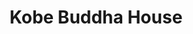 ---
layout: place
title: "Kobe Buddha House"
permalink: /massachusetts/haverhill/kobe-buddha-house.html
stateAbbr: MA
stateName: Massachusetts
cityName: Haverhill
place_id: ChIJmbUDXVn_4okRRQ7LEU2LrIc
photos:
  - name: >-
      places/ChIJmbUDXVn_4okRRQ7LEU2LrIc/photos/AeeoHcLA5XnP_GX255LFArUj7y8WbU71v_XGqtSgKxMhbSGNua_m9_deEG7C2Z-vPhXO05cXJfr3SM8af2IfwRUy1RUm_8NtZCScvyuYI8EAUMqHrCBNToVO5kBIbXtWDReB5ODAqFa8HHFgAdqrJKykYl50zkCxqcafS1W14V5WCjd-lUKFMaGjgMyDzUC6ZlLAJCB5CI71bCJSTfImDrI4vdSeTvR6aLZXu3XW4bYyArTCgOiQLzi0CPEQtddpDewbR56zB3mmfLhMmBAj1PS01fK_Vy4tE_rgRoTbS70p1l_94wCAo8guFz681k0-wc1Bf8BmakESAcR9NN8nv3sabDoPUvaY2VtdY08-QPTL0RUzURg-z3fINijW6etKrPiLenKr4vRj3uTU6ernjPnzR8hYVnmy4ncCuNckhKOVKG9K2-5C
    widthPx: 4608
    heightPx: 3904
    authorAttributions:
      - displayName: Kyle Evans
        uri: https://maps.google.com/maps/contrib/102134200080943911794
        photoUri: >-
          https://lh3.googleusercontent.com/a-/ALV-UjWjWcrKizWjJeMhTlA0bt6exq_L5elu0yyKiySYS2-HcRy0rmmUYQ=s100-p-k-no-mo
    flagContentUri: >-
      https://www.google.com/local/imagery/report/?cb_client=maps_api_places.places_api&image_key=!1e10!2sCIHM0ogKEICAgID8meO69wE&hl=en-US
    googleMapsUri: >-
      https://www.google.com/maps/place//data=!3m4!1e2!3m2!1sCIHM0ogKEICAgID8meO69wE!2e10!4m2!3m1!1s0x89e2ff595d03b599:0x87ac8b4d11cb0e45
  - name: >-
      places/ChIJmbUDXVn_4okRRQ7LEU2LrIc/photos/AeeoHcLLXrWsBAdVBFE5bhRi-tQ9i7kzN5O_RvpCkeh22k8JBmQVVMlHg_rcvowNcu7hGsa3HQRyRaT5SLVNjplpNrtrj16p5gzT3kMQrkC8Z8nLKX0EDS6SqBJSwLcYmIhm8uGtMS6QMh1ilIOsILgpf2NiFOEplFhoz_n7aCOrSNX0CXWkz5szbjVYi_jIMhguv0XCqmwRzL_gXHJM5aL_jTpHiw8AIP1SRxh0Flpd1pfOjAwvPeuH3CpkItfJzAY5vzJVRkn2Ta76i2dn4rAkIhDFpB-3wQh4LKA9__T7WB7Az6dj7PAHur6S_PxzJtUK1xGWHJCLBu6FbQk1yXHlO5ddABCdA14dz7NgTYa2jiPsE-h1j_H6_xWgKEMGeBNo0Bzj24VQRpdaa-7xMivKpT9vMWhuy1icEIW7XEDX6gM
    widthPx: 4800
    heightPx: 3599
    authorAttributions:
      - displayName: Bruce Aleo
        uri: https://maps.google.com/maps/contrib/109026460475613792164
        photoUri: >-
          https://lh3.googleusercontent.com/a-/ALV-UjU6pHT782XmM2Li9HAN2cKPTwEprHeym1Nz3ASJOFSIYGzNMD5h=s100-p-k-no-mo
    flagContentUri: >-
      https://www.google.com/local/imagery/report/?cb_client=maps_api_places.places_api&image_key=!1e10!2sCIHM0ogKEICAgICXidrLfA&hl=en-US
    googleMapsUri: >-
      https://www.google.com/maps/place//data=!3m4!1e2!3m2!1sCIHM0ogKEICAgICXidrLfA!2e10!4m2!3m1!1s0x89e2ff595d03b599:0x87ac8b4d11cb0e45
  - name: >-
      places/ChIJmbUDXVn_4okRRQ7LEU2LrIc/photos/AeeoHcLS_ZRkezDOnQm0gq9w8cmjEYHnY-bh6qKKUAcIVRikJDZ97hznWZsw1R_AiY3_Yw5aEj6qJbIgf39sl-v6wE_X0K5g3h1ZatraxBODlrb-m-6D3S3ASGJkqw7AAhoyh5HZkCpCnDGcEgkNXTSsltPuTwRX7fPkyJL3TALrY7blubC3ydkxBg_CUTdrp0eOHLb_51QYF7Kcqji5-dNPToU06MC2-Old13TyUGTgcrUF7nsPZ4yl7I_wmF7Td5qDLohG4Qau-lvdMrHkCRfdZn8zldkd5xOAJmaYj3RVtGRICP7ByPp1lgDbn-d11mdLcImdEu17FUevI8ozTYVxBzfr0tIs1GkgxDpgI8TnvP5l4JETK6OCTCUOovyRYTI3Sj7SkPIxi1Eequt6B4PNhKgOXvypubgvDc6evuueudo
    widthPx: 4032
    heightPx: 3024
    authorAttributions:
      - displayName: Eric Salcedo
        uri: https://maps.google.com/maps/contrib/103733473630783317481
        photoUri: >-
          https://lh3.googleusercontent.com/a-/ALV-UjWCNnCK0aMx_Cg79s1WHRUGKVU0e13DbIB0ZdpgidYdQgqkLVVDIw=s100-p-k-no-mo
    flagContentUri: >-
      https://www.google.com/local/imagery/report/?cb_client=maps_api_places.places_api&image_key=!1e10!2sCIHM0ogKEICAgIDBwsOjFw&hl=en-US
    googleMapsUri: >-
      https://www.google.com/maps/place//data=!3m4!1e2!3m2!1sCIHM0ogKEICAgIDBwsOjFw!2e10!4m2!3m1!1s0x89e2ff595d03b599:0x87ac8b4d11cb0e45
  - name: >-
      places/ChIJmbUDXVn_4okRRQ7LEU2LrIc/photos/AeeoHcJCgetYhJx6MOqv4KAX95GpE9mFg7zvot-9GwaxK5VqdIWaCCPcaIFJXEAa6s1WMDsufvaOF30K4C9ILEHn2fJW7oyyIBAt3UUceKndl-3rneQ7rcGA3siKU1maY-8MdQboeZntrkAUmo9ElHPA37VXU8tckKYoaWnYvwX4s8hBTKGAUdtxeJ2Z18sBfSHcDqD4iteZXig2EIllDchsRs9NtEVI45-2T9kG1XY3flan_E6edbasjDfXQjIDRunWSHOV4IEDVE6kTO0teJCd6uASOR6HVZ1xNZG63y_UBY7MHvHwbjm3aPpshGjcxqgqzjbAC7Vpo1vnw9Gxcg5Egc8H6Pj8lgwleXkmWadYiThm8VhX8hqH-sZ5iRLHK5fAEKuRlVRKWgYykbpisodoxSkUg34HyIpx7S2NzX2a4EGwKA
    widthPx: 2714
    heightPx: 3620
    authorAttributions:
      - displayName: China Rivera
        uri: https://maps.google.com/maps/contrib/102488899694505518819
        photoUri: >-
          https://lh3.googleusercontent.com/a-/ALV-UjXnMR1sSp7r1wPeScyPoJTurMk203u0QycrGMJMgPvBbhlfNAmddA=s100-p-k-no-mo
    flagContentUri: >-
      https://www.google.com/local/imagery/report/?cb_client=maps_api_places.places_api&image_key=!1e10!2sCIHM0ogKEICAgIC3_8mtIg&hl=en-US
    googleMapsUri: >-
      https://www.google.com/maps/place//data=!3m4!1e2!3m2!1sCIHM0ogKEICAgIC3_8mtIg!2e10!4m2!3m1!1s0x89e2ff595d03b599:0x87ac8b4d11cb0e45
  - name: >-
      places/ChIJmbUDXVn_4okRRQ7LEU2LrIc/photos/AeeoHcKBJbnD-jCIj_6ak8eaxTpwAIr7Al6iGLE9epA6FWO0i8KGd3P2ZIM0l-ZubV0fyAcsrUITyKQCA1PTN_tSb99damWrsIm5El-BZnRmsGY21PwF7_sOxxjgYyj_Bu3pwpg31qBWATvgLoSaXt0EU2six8O5sAm0KO9sRLVMSmZ1CEgFb32A-PF2kwHRRH6nQjkQib3echTqbcf8iDR1yM095s6tqwOxEkL1I66OyPsxIY-34RcrpmZPhz9sHuhoD4jElQroCymTpo_53wxUWK_fTPpyyG6I-CXkct5mShRQpkcp2LCNVM1FSUoT1lUX6K8SxcCGqdpA8751-553dmz42G0p3puQ-uhMr9k83dvRJVUPJ-xVbs6QdklXQ6Zimoo6DPYsdNghwt8H4AJFxyM9uCveQRGikz8cpB7gzjJjKByZ
    widthPx: 3024
    heightPx: 4032
    authorAttributions:
      - displayName: Jose Cruz
        uri: https://maps.google.com/maps/contrib/114722497291969154221
        photoUri: >-
          https://lh3.googleusercontent.com/a-/ALV-UjVLrEg1ktU2By2WXtHBhCWyxcl76BxTKz7rqgvAPZMIA40P-QSM=s100-p-k-no-mo
    flagContentUri: >-
      https://www.google.com/local/imagery/report/?cb_client=maps_api_places.places_api&image_key=!1e10!2sCIHM0ogKEICAgICzzZynqgE&hl=en-US
    googleMapsUri: >-
      https://www.google.com/maps/place//data=!3m4!1e2!3m2!1sCIHM0ogKEICAgICzzZynqgE!2e10!4m2!3m1!1s0x89e2ff595d03b599:0x87ac8b4d11cb0e45
  - name: >-
      places/ChIJmbUDXVn_4okRRQ7LEU2LrIc/photos/AeeoHcIkrPWgjq87Mk89GNVCinFP5VVqhNkczm3fI3nL4_syy2m5TaTTnFNu3f1rCBV3Wk7Yf8-zpl_hkbGpoEbgdYdhvXQxFFfRBDir63BqW_Y3GhRdrxqpCGMJd7nlAXhKXMIX4gw_87ZEjDnJzIJrxR0CnuNODe-EcsUprsI_mWg1gcM4cvAJpZJrdp5_pIsLnfJCU0Xv5cKLWWTd3UJTGOHSxS9zBDKcvP91ucx2doLPgSq1CjXkOp3n3ksTYFpEPlCy-VijT5QgWgWbBWpx8eE1Yh-u1fgzdUdfZnRwW069dqRJ8xrowJ4sbE3hK1bEWmR1ysUtH6_JUOzNNH-uJxa19GsriD4K13uR28M_vz0PEUDD7J4jcsvwmg93DsGYZ3CRTDchBBlE740MML5x4bgRlcj5plmIVxsPoMB7AJxx3MGc
    widthPx: 3000
    heightPx: 4000
    authorAttributions:
      - displayName: victoria f (musikfreak)
        uri: https://maps.google.com/maps/contrib/114892012483614080847
        photoUri: >-
          https://lh3.googleusercontent.com/a-/ALV-UjX5z6icYlR7C_ikCuhJgcwg78rKq-R1v5LehVwxmgm-Ouk8a-ao=s100-p-k-no-mo
    flagContentUri: >-
      https://www.google.com/local/imagery/report/?cb_client=maps_api_places.places_api&image_key=!1e10!2sCIHM0ogKEICAgMDw8NaI-gE&hl=en-US
    googleMapsUri: >-
      https://www.google.com/maps/place//data=!3m4!1e2!3m2!1sCIHM0ogKEICAgMDw8NaI-gE!2e10!4m2!3m1!1s0x89e2ff595d03b599:0x87ac8b4d11cb0e45
  - name: >-
      places/ChIJmbUDXVn_4okRRQ7LEU2LrIc/photos/AeeoHcJl8Ag9ROSx6BPWY71r062ukG5BP6wlrpSqy3LeMa2O9xbXQz5-eR27GNlHW-yuwFAWycALL6qHe7PswZ_nqW7L1f8iF30NFG_1R2rvplzfo9OHFcSrR4B213CWgWXqS_pNtYzFhZrJE_-VyXN8-4V-nEgA4s3QOw6GV1cyrJr7AD0w8s1uXYQxnGJmj5Y4MpEZ4b_04Ijgow8UjpVsok8KLJnDaKPwRvekCG62LlsFpL0TEOEI_kv-j4AZ7gDpBXViTq676IP-aelmkxdcU64lEJ_dU4JszFI1A4EE1qaiXBxcNWbJrg2R9I9nBZegueOg_-ssaAcXQTm0YvjNLdALJ3Mx6pScF8zx3RlTkcR2Ee5BRM40XRxdGODjXvzMwV1e9gIuGhC59f7ayp6ynV_DbD6estZAWsNCyCu8FE4Wbeip
    widthPx: 2600
    heightPx: 3467
    authorAttributions:
      - displayName: Bruce Aleo
        uri: https://maps.google.com/maps/contrib/109026460475613792164
        photoUri: >-
          https://lh3.googleusercontent.com/a-/ALV-UjU6pHT782XmM2Li9HAN2cKPTwEprHeym1Nz3ASJOFSIYGzNMD5h=s100-p-k-no-mo
    flagContentUri: >-
      https://www.google.com/local/imagery/report/?cb_client=maps_api_places.places_api&image_key=!1e10!2sCIHM0ogKEICAgICXidrL_AE&hl=en-US
    googleMapsUri: >-
      https://www.google.com/maps/place//data=!3m4!1e2!3m2!1sCIHM0ogKEICAgICXidrL_AE!2e10!4m2!3m1!1s0x89e2ff595d03b599:0x87ac8b4d11cb0e45
  - name: >-
      places/ChIJmbUDXVn_4okRRQ7LEU2LrIc/photos/AeeoHcIzDwOK0MMy_4JzXx3IyronAUe_UpqnQdzHrv-SFpEl_lD-C-CUMsPGS_TV1X-RQXh14FJQ60fU4RH1UUieGSxgXb7yTnVJ7aZ52kdZ5thUPg4pZWU1D4THgEAFhh0GdLfU1njfT057MmSbG49wqarbMtzZFe32h7oYGsCnNIPko26fByu3-LHcdl8lIaduXGo5VAv8AJPl76M0KqA-68lSUZonv7GnrFb3xRGNi6RjDBvZTjlk1YtKIHxp2WeqXJ4BmxpENGRAHsl25JMij6ocr2qxNgI9q9RhjpDnqZMzAEbuI83Lt2MkPkHAWnJdFLOxdTkW_t7vF_xdoleCGmgpadSJxXkuBGhzazdW67TVpBASQA7saAmKaeLbXofEmJjpT_gxS6y5NkitKVrdeWPoZDlmdjf5z1c_kj6CXuUdb48
    widthPx: 3600
    heightPx: 4800
    authorAttributions:
      - displayName: Bruce Aleo
        uri: https://maps.google.com/maps/contrib/109026460475613792164
        photoUri: >-
          https://lh3.googleusercontent.com/a-/ALV-UjU6pHT782XmM2Li9HAN2cKPTwEprHeym1Nz3ASJOFSIYGzNMD5h=s100-p-k-no-mo
    flagContentUri: >-
      https://www.google.com/local/imagery/report/?cb_client=maps_api_places.places_api&image_key=!1e10!2sCIHM0ogKEICAgICXidrLvAE&hl=en-US
    googleMapsUri: >-
      https://www.google.com/maps/place//data=!3m4!1e2!3m2!1sCIHM0ogKEICAgICXidrLvAE!2e10!4m2!3m1!1s0x89e2ff595d03b599:0x87ac8b4d11cb0e45
  - name: >-
      places/ChIJmbUDXVn_4okRRQ7LEU2LrIc/photos/AeeoHcLfih_gim82YUbqUTiyVkUzOzfZAFblMnLB30JEIN3dgQpmy0eyOjEXJq3P-emKmnU4OMFRKWzMbnddc-XAahvsnuEqApIYkgv4EqTzDv6VBPFo96e54UboTlLKcrHkFjaZD3OAm3tGj6cMuM6KdVRcyVuZRWDre8K3w_gTC4G0nS972x_IKcXFFglYN0b3T6UEU6lz9LaR1uvLfCedNLw4MT0adXaYbsWI8CPUCRu3YZZblIoLFJ0i_SZENx6w3SUMwdjrflwKVgphh9rdw62hcKvCcejOLFWkaPJztIlZcXWHv0qt3FPwVaGPz1AMkd2rny9lJCAwzahrdUJboRQJ5qaAaRJlOjGIt-mh9bj70k1PRC2n4JR5CWkBxV4dnoypMv_a_j0hVGu-UFXX8lC3vp13fWkcHqtPZ6dKpz7uPS9s
    widthPx: 3000
    heightPx: 2196
    authorAttributions:
      - displayName: victoria f (musikfreak)
        uri: https://maps.google.com/maps/contrib/114892012483614080847
        photoUri: >-
          https://lh3.googleusercontent.com/a-/ALV-UjX5z6icYlR7C_ikCuhJgcwg78rKq-R1v5LehVwxmgm-Ouk8a-ao=s100-p-k-no-mo
    flagContentUri: >-
      https://www.google.com/local/imagery/report/?cb_client=maps_api_places.places_api&image_key=!1e10!2sCIHM0ogKEICAgMDw8NaIhgE&hl=en-US
    googleMapsUri: >-
      https://www.google.com/maps/place//data=!3m4!1e2!3m2!1sCIHM0ogKEICAgMDw8NaIhgE!2e10!4m2!3m1!1s0x89e2ff595d03b599:0x87ac8b4d11cb0e45
  - name: >-
      places/ChIJmbUDXVn_4okRRQ7LEU2LrIc/photos/AeeoHcKyEoSjEn-oWVii5UIfHVfVqrSd0eDLP6kGxNe_22gQv7l3qkRMlNwzfwQm4myC3UYdbpJaMEIww8_KFRbik_4kWHvSvE6piuv9Hl06hJwgGSS17KL8d2fhc_fJkJjMS1DpwQxCqqwFYqlJ7ykg2di-5ZwE49c6JmyFzRsT7Nm4_qh6T9eWuBykWUOIuCEb54G8WVQOZa7iLD33_zYhXFQ4gNy1Peeb7lQHXBSwEehBGgdrcpJV0qJd9GMWCfIdzhGRNMFKWxChFdyPjbiI_NlSQF7_vAKYEyeOxiLiB5-E8aJj9PRXa3XtbXtUdwZRMm_pPRE5gNQ9NzDaC9rBZiSgmtk0bsAjF6mAYwIJRh5eLMZ2xyHXQhz5yid_GNJ7oIoDrpOBvuV6Lz9o7Lv86druZuXfmL0TdrK44xxtAHyzeDJE
    widthPx: 3000
    heightPx: 4000
    authorAttributions:
      - displayName: China Rivera
        uri: https://maps.google.com/maps/contrib/102488899694505518819
        photoUri: >-
          https://lh3.googleusercontent.com/a-/ALV-UjXnMR1sSp7r1wPeScyPoJTurMk203u0QycrGMJMgPvBbhlfNAmddA=s100-p-k-no-mo
    flagContentUri: >-
      https://www.google.com/local/imagery/report/?cb_client=maps_api_places.places_api&image_key=!1e10!2sCIHM0ogKEICAgIC3_8mtggE&hl=en-US
    googleMapsUri: >-
      https://www.google.com/maps/place//data=!3m4!1e2!3m2!1sCIHM0ogKEICAgIC3_8mtggE!2e10!4m2!3m1!1s0x89e2ff595d03b599:0x87ac8b4d11cb0e45
address: 89 Plaistow Rd, Haverhill, MA 01830, USA
street: 89 Plaistow Rd
city: Haverhill
state: MA
zip: '01830'
country: USA
neighborhood: null
latitude: '42.813938'
longitude: '-71.101418'
accessibility_options:
  wheelchairAccessibleParking: true
  wheelchairAccessibleEntrance: true
  wheelchairAccessibleRestroom: true
  wheelchairAccessibleSeating: true
business_status: OPERATIONAL
name: Kobe Buddha House
google_maps_links:
  directionsUri: >-
    https://www.google.com/maps/dir//''/data=!4m7!4m6!1m1!4e2!1m2!1m1!1s0x89e2ff595d03b599:0x87ac8b4d11cb0e45!3e0
  placeUri: https://maps.google.com/?cid=9776342054241766981
  writeAReviewUri: >-
    https://www.google.com/maps/place//data=!4m3!3m2!1s0x89e2ff595d03b599:0x87ac8b4d11cb0e45!12e1
  reviewsUri: >-
    https://www.google.com/maps/place//data=!4m4!3m3!1s0x89e2ff595d03b599:0x87ac8b4d11cb0e45!9m1!1b1
  photosUri: >-
    https://www.google.com/maps/place//data=!4m3!3m2!1s0x89e2ff595d03b599:0x87ac8b4d11cb0e45!10e5
primary_type: Japanese Restaurant
opening_hours:
  regular: null
  current: null
secondary_opening_hours:
  regular:
    weekdayDescriptions: null
    type: null
  current:
    weekdayDescriptions: null
    type: null
phone: (978) 519-8283
price_level: PRICE_LEVEL_MODERATE
price_range: $30 &ndash; $50
rating: '4.2'
rating_count: 463
website: https://www.kobehaverhill.com/#footer
description: null
reviews:
  - name: >-
      places/ChIJmbUDXVn_4okRRQ7LEU2LrIc/reviews/ChZDSUhNMG9nS0VJQ0FnTUR3OE5hSVdnEAE
    relativePublishTimeDescription: 3 weeks ago
    rating: 5
    text:
      text: >-
        Love it here and the food is always delicious. I highly recommend the
        teriyaki dinner with steak, it's always hot and sizzling. Also the bao
        buns and beef negimaki as appetizers are always my to go picks.
      languageCode: en
    originalText:
      text: >-
        Love it here and the food is always delicious. I highly recommend the
        teriyaki dinner with steak, it's always hot and sizzling. Also the bao
        buns and beef negimaki as appetizers are always my to go picks.
      languageCode: en
    authorAttribution:
      displayName: victoria f (musikfreak)
      uri: https://www.google.com/maps/contrib/114892012483614080847/reviews
      photoUri: >-
        https://lh3.googleusercontent.com/a-/ALV-UjX5z6icYlR7C_ikCuhJgcwg78rKq-R1v5LehVwxmgm-Ouk8a-ao=s128-c0x00000000-cc-rp-mo-ba3
    publishTime: '2025-03-22T23:42:46.606898Z'
    flagContentUri: >-
      https://www.google.com/local/review/rap/report?postId=ChZDSUhNMG9nS0VJQ0FnTUR3OE5hSVdnEAE&d=17924085&t=1
    googleMapsUri: >-
      https://www.google.com/maps/reviews/data=!4m6!14m5!1m4!2m3!1sChZDSUhNMG9nS0VJQ0FnTUR3OE5hSVdnEAE!2m1!1s0x89e2ff595d03b599:0x87ac8b4d11cb0e45
  - name: >-
      places/ChIJmbUDXVn_4okRRQ7LEU2LrIc/reviews/ChdDSUhNMG9nS0VJQ0FnSURUeTRuMTl3RRAB
    relativePublishTimeDescription: 6 months ago
    rating: 4
    text:
      text: >-
        We have been here many times and tend to order the same things because
        we like them.  We like the Hibachi teriyaki bento 🍱 boxes because you
        get a nice variety of food and flavors.  They come with soup, salad,
        hibachi fried rice, 2 tempura (panko) shrimp and usually 3 different
        tempura veges, plus two pork gyoza and your choice of protein over fried
        sweet onion.  I always have leftovers.    Tonight we both ordered the
        ribeye.  The hub’s was nice, mine was super tough and overcooked. 
        Normally I wouldn’t say anything, but tonight I did for some reason and
        the waitress was lovely about it.  The brought me a new serving of the
        meat and it was much more tender and cooked nicely.  I was thankful.  
        We always sit on the dining room side, but over in the hibachi side of
        the restaurant in Kobe Buddha House at 89 Plaistow Rd, in Haverhill, let
        me tell you, it sounds like fun!  There is always a crowd over there
        cheering on a chef or laughing about something.  Maybe someday we’ll try
        it.  We always see a bunch of people getting takeout.  Parking can
        sometimes be a little tight, but other than that, it’s a great place to
        go.  We tried the bao buns tonight.  They were just OK.  Not a fave. 
        But the miso was awesome tonight.  Lots of seaweed and really tasty.
      languageCode: en
    originalText:
      text: >-
        We have been here many times and tend to order the same things because
        we like them.  We like the Hibachi teriyaki bento 🍱 boxes because you
        get a nice variety of food and flavors.  They come with soup, salad,
        hibachi fried rice, 2 tempura (panko) shrimp and usually 3 different
        tempura veges, plus two pork gyoza and your choice of protein over fried
        sweet onion.  I always have leftovers.    Tonight we both ordered the
        ribeye.  The hub’s was nice, mine was super tough and overcooked. 
        Normally I wouldn’t say anything, but tonight I did for some reason and
        the waitress was lovely about it.  The brought me a new serving of the
        meat and it was much more tender and cooked nicely.  I was thankful.  
        We always sit on the dining room side, but over in the hibachi side of
        the restaurant in Kobe Buddha House at 89 Plaistow Rd, in Haverhill, let
        me tell you, it sounds like fun!  There is always a crowd over there
        cheering on a chef or laughing about something.  Maybe someday we’ll try
        it.  We always see a bunch of people getting takeout.  Parking can
        sometimes be a little tight, but other than that, it’s a great place to
        go.  We tried the bao buns tonight.  They were just OK.  Not a fave. 
        But the miso was awesome tonight.  Lots of seaweed and really tasty.
      languageCode: en
    authorAttribution:
      displayName: Jan Anderson
      uri: https://www.google.com/maps/contrib/106193495129989034454/reviews
      photoUri: >-
        https://lh3.googleusercontent.com/a-/ALV-UjVxX3_5hoeBCC3r0aqU7mgr0k8ke5TaSOykgpXudkoeTIlcI-gh=s128-c0x00000000-cc-rp-mo-ba5
    publishTime: '2024-10-11T23:10:26.044625Z'
    flagContentUri: >-
      https://www.google.com/local/review/rap/report?postId=ChdDSUhNMG9nS0VJQ0FnSURUeTRuMTl3RRAB&d=17924085&t=1
    googleMapsUri: >-
      https://www.google.com/maps/reviews/data=!4m6!14m5!1m4!2m3!1sChdDSUhNMG9nS0VJQ0FnSURUeTRuMTl3RRAB!2m1!1s0x89e2ff595d03b599:0x87ac8b4d11cb0e45
  - name: >-
      places/ChIJmbUDXVn_4okRRQ7LEU2LrIc/reviews/ChZDSUhNMG9nS0VJQ0FnSUN6elp5bkNnEAE
    relativePublishTimeDescription: 10 months ago
    rating: 2
    text:
      text: >-
        I've been to Kobe Buddha House a few times, and while the hibachi
        experience is traditionally good, the seated dining portion leaves much
        to be desired. Unfortunately, the hosts don't have the friendliest
        demeanor when greeting guests, but that's just the beginning.


        The quality of food in the seated area is subpar. My first visit was
        disappointing, but I decided to give it another chance. Sadly, the
        second visit was no better. I even had to send back a beer from the
        draft because it was clearly from an old batch.


        It's extremely disappointing, especially since the hibachi section,
        where the food is made fresh in front of you, is consistently good. The
        seated dining area, however, is a different story, and it's no surprise
        it's usually empty. I hope this review serves as constructive criticism
        and encourages improvements for future customers. As for me, I don't
        think I'll be returning.
      languageCode: en
    originalText:
      text: >-
        I've been to Kobe Buddha House a few times, and while the hibachi
        experience is traditionally good, the seated dining portion leaves much
        to be desired. Unfortunately, the hosts don't have the friendliest
        demeanor when greeting guests, but that's just the beginning.


        The quality of food in the seated area is subpar. My first visit was
        disappointing, but I decided to give it another chance. Sadly, the
        second visit was no better. I even had to send back a beer from the
        draft because it was clearly from an old batch.


        It's extremely disappointing, especially since the hibachi section,
        where the food is made fresh in front of you, is consistently good. The
        seated dining area, however, is a different story, and it's no surprise
        it's usually empty. I hope this review serves as constructive criticism
        and encourages improvements for future customers. As for me, I don't
        think I'll be returning.
      languageCode: en
    authorAttribution:
      displayName: Jose Cruz
      uri: https://www.google.com/maps/contrib/114722497291969154221/reviews
      photoUri: >-
        https://lh3.googleusercontent.com/a-/ALV-UjVLrEg1ktU2By2WXtHBhCWyxcl76BxTKz7rqgvAPZMIA40P-QSM=s128-c0x00000000-cc-rp-mo-ba4
    publishTime: '2024-06-04T01:33:23.445004Z'
    flagContentUri: >-
      https://www.google.com/local/review/rap/report?postId=ChZDSUhNMG9nS0VJQ0FnSUN6elp5bkNnEAE&d=17924085&t=1
    googleMapsUri: >-
      https://www.google.com/maps/reviews/data=!4m6!14m5!1m4!2m3!1sChZDSUhNMG9nS0VJQ0FnSUN6elp5bkNnEAE!2m1!1s0x89e2ff595d03b599:0x87ac8b4d11cb0e45
  - name: >-
      places/ChIJmbUDXVn_4okRRQ7LEU2LrIc/reviews/ChdDSUhNMG9nS0VJQ0FnTURJb09yNWtnRRAB
    relativePublishTimeDescription: a week ago
    rating: 3
    text:
      text: >-
        Great food but...we didn't have silverware on the table.  When asked for
        forks and knives the waitress brought out 3 forks one knife for 4
        people.  I was never given any water.  When asked for another fork and 3
        more knives, she came back with a plastic fork and told us they were out
        of silverware.   Huh?  What kind of restaurant runs out of silverware? 
        Lol. So for my husband having to eat steak with a fork, service was a
        bust!
      languageCode: en
    originalText:
      text: >-
        Great food but...we didn't have silverware on the table.  When asked for
        forks and knives the waitress brought out 3 forks one knife for 4
        people.  I was never given any water.  When asked for another fork and 3
        more knives, she came back with a plastic fork and told us they were out
        of silverware.   Huh?  What kind of restaurant runs out of silverware? 
        Lol. So for my husband having to eat steak with a fork, service was a
        bust!
      languageCode: en
    authorAttribution:
      displayName: Glen
      uri: https://www.google.com/maps/contrib/116067777832599622558/reviews
      photoUri: >-
        https://lh3.googleusercontent.com/a-/ALV-UjX63sHdcjWsUkdU23o7sEaP1I7BnqRntZAL9mNSXtV7_W1bxXb6=s128-c0x00000000-cc-rp-mo
    publishTime: '2025-04-06T05:04:28.979168Z'
    flagContentUri: >-
      https://www.google.com/local/review/rap/report?postId=ChdDSUhNMG9nS0VJQ0FnTURJb09yNWtnRRAB&d=17924085&t=1
    googleMapsUri: >-
      https://www.google.com/maps/reviews/data=!4m6!14m5!1m4!2m3!1sChdDSUhNMG9nS0VJQ0FnTURJb09yNWtnRRAB!2m1!1s0x89e2ff595d03b599:0x87ac8b4d11cb0e45
  - name: >-
      places/ChIJmbUDXVn_4okRRQ7LEU2LrIc/reviews/ChdDSUhNMG9nS0VJQ0FnTUR3NUlQQV9nRRAB
    relativePublishTimeDescription: 3 weeks ago
    rating: 3
    text:
      text: >-
        Food was ok. Service was sub par. (Server,not chef, chef was great!)
        Asked for a drink, came out watered down, asked him about it and he
        argued with me. It was a longisland iced tea with no lemon sour mix and
        very little alcohol. . It tasted awful.  Even the Mai tail was terrible.
        Server was too interested in looking at his phone and yapping it up at
        the bar with the bartender to be concerned with us even though we were
        his only customers. $165.30 for 2 adults and 1 child is ridiculous.
        Sorry, will not be returning.
      languageCode: en
    originalText:
      text: >-
        Food was ok. Service was sub par. (Server,not chef, chef was great!)
        Asked for a drink, came out watered down, asked him about it and he
        argued with me. It was a longisland iced tea with no lemon sour mix and
        very little alcohol. . It tasted awful.  Even the Mai tail was terrible.
        Server was too interested in looking at his phone and yapping it up at
        the bar with the bartender to be concerned with us even though we were
        his only customers. $165.30 for 2 adults and 1 child is ridiculous.
        Sorry, will not be returning.
      languageCode: en
    authorAttribution:
      displayName: James Dufault
      uri: https://www.google.com/maps/contrib/108702863827389312115/reviews
      photoUri: >-
        https://lh3.googleusercontent.com/a-/ALV-UjUvZ3_cUUOGRBYFCkDGSAzrGRJdDekgt4-ghpOheZTypLWuq50G=s128-c0x00000000-cc-rp-mo-ba3
    publishTime: '2025-03-23T18:31:12.983550Z'
    flagContentUri: >-
      https://www.google.com/local/review/rap/report?postId=ChdDSUhNMG9nS0VJQ0FnTUR3NUlQQV9nRRAB&d=17924085&t=1
    googleMapsUri: >-
      https://www.google.com/maps/reviews/data=!4m6!14m5!1m4!2m3!1sChdDSUhNMG9nS0VJQ0FnTUR3NUlQQV9nRRAB!2m1!1s0x89e2ff595d03b599:0x87ac8b4d11cb0e45
parking_options:
  freeParkingLot: true
  freeStreetParking: true
  valetParking: false
payment_options:
  acceptsCreditCards: true
  acceptsDebitCards: true
  acceptsCashOnly: false
  acceptsNfc: true
allow_dogs: null
curbside_pickup: false
delivery: true
dine_in: true
good_for_children: true
good_for_groups: true
good_for_sports: true
live_music: true
menu_for_children: true
outdoor_seating: false
reservable: true
restroom: true
serves_beer: true
serves_breakfast: true
serves_brunch: true
serves_cocktails: true
serves_coffee: null
serves_dinner: true
serves_dessert: true
serves_lunch: true
serves_vegetarian_food: true
serves_wine: true
takeout: true

---